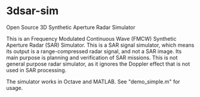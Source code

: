 # 3dsar-sim
Open Source 3D Synthetic Aperture Radar Simulator

This is an Frequency Modulated Continuous Wave (FMCW) Synthetic Aperture Radar (SAR) Simulator. This is a SAR signal simulator, which means its output is a range-compressed radar signal, and not a SAR image. Its main purpose is planning and verification of SAR missions. This is not general purpose radar simulator, as it ignores the Doppler effect that is not used in SAR processing.

The simulator works in Octave and MATLAB. See "demo_simple.m" for usage.
